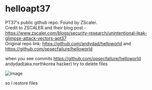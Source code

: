 # helloapt37
PT37's public github repo. Found by ZScaler.<br>
Credit to ZSCALER and their blog post - https://www.zscaler.com/blogs/security-research/unintentional-leak-glimpse-attack-vectors-apt37 <br>
Original repo link: https://github.com/andydad/helloworld and https://github.com/opsecfailure/helloworld <br>

when you see commits https://github.com/opsecfailure/helloworld andydad(aka.northkorea hacker) try to delete files 

![image](https://user-images.githubusercontent.com/130304925/230785910-52b21591-6bac-4646-8d8a-a140201eb568.png)

so i restore files 
